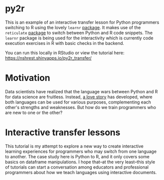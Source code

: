 # py2r

This is an example of an interactive transfer lesson for Python programmers switching to R using the lovely `learnr` [package](https://rstudio.github.io/learnr/index.html). It makes use of the `reticulate` [package](https://rstudio.github.io/reticulate/) to switch between Python and R code snippets. The `learnr` package is being used for the interactivity which is currently code execution exercises in R with basic checks in the backend.

You can run this locally in RStudio or view the tutorial here: https://nshrest.shinyapps.io/py2r_transfer/

# Motivation

Data scientists have realized that the language wars between Python and R for data science are fruitless. Instead, [a love story](https://rstudio.com/solutions/r-and-python/) has developed, where both languages can be used for various purposes, complementing each other's strengths and weaknesses. But how do we train programmers who are new to one or the other?

# Interactive transfer lessons

This tutorial is my attempt to explore a new way to create interactive learning experiences for programmers who may switch from one language to another. The case study here is Python to R, and it only covers some basics on dataframe manipulations. I hope that–at the very least–this style of tutorials can start a conversation among educators and professional programmers about how we teach languages using interactive documents.

